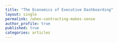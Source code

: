 ```yaml
---
title: "The Economics of Executive Dashboarding"
layout: single
permalink: /when-contracting-makes-sense
author_profile: true
published: true
categories: articles
---
```


